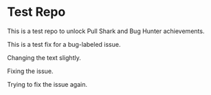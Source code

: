 # Test Repo

This is a test repo to unlock Pull Shark and Bug Hunter achievements.

This is a test fix for a bug-labeled issue.

Changing the text slightly.

Fixing the issue.

Trying to fix the issue again.
